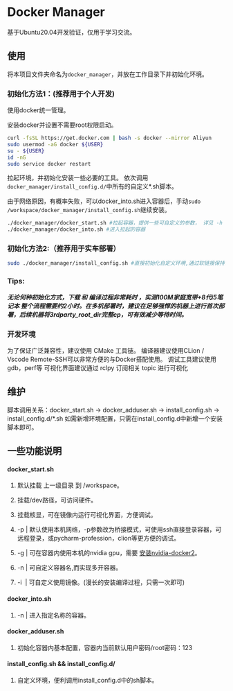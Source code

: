 # Docker Manager
基于Ubuntu20.04开发验证，仅用于学习交流。

## 使用
将本项目文件夹命名为`docker_manager`，并放在工作目录下并初始化环境。

### 初始化方法1：(推荐用于个人开发)
使用docker统一管理。

安装docker并设置不需要root权限启动。
```bash
curl -fsSL https://get.docker.com | bash -s docker --mirror Aliyun
sudo usermod -aG docker ${USER}
su - ${USER}
id -nG
sudo service docker restart
```


拉起环境，并初始化安装一些必要的工具。
依次调用`docker_manager/install_config.d/`中所有的自定义*.sh脚本。

由于网络原因，有概率失败，可以docker_into.sh进入容器后，手动`sudo /workspace/docker_manager/install_config.sh`继续安装。
```bash
./docker_manager/docker_start.sh #拉起容器，提供一些可自定义的参数， 详见 -h
./docker_manager/docker_into.sh #进入拉起的容器
```

### 初始化方法2:（推荐用于实车部署）
```bash
sudo ./docker_manager/install_config.sh #直接初始化自定义环境,通过软链接保持路径与使用docker一致。
```

### Tips:
***无论何种初始化方式，下载 和 编译过程非常耗时 ，实测100M家庭宽带+8代i5笔记本 整个流程需要约2小时。在多机部署时，建议在足够强悍的机器上进行首次部署，后续机器将3rdparty_root_dir完整cp，可有效减少等待时间。***

### 开发环境
为了保证广泛兼容性，建议使用 CMake 工具链。
编译器建议使用CLion / Vscode  Remote-SSH可以非常方便的与Docker搭配使用。
调试工具建议使用gdb，perf等
可视化界面建议通过 rclpy 订阅相关 topic 进行可视化

## 维护
脚本调用关系：docker_start.sh -> docker_adduser.sh -> install_config.sh -> install_config.d/*.sh
如需新增环境配置，只需在install_config.d中新增一个安装脚本即可。

## 一些功能说明
#### docker_start.sh 
1) 默认挂载 上一级目录 到 /workspace。

2) 挂载/dev路径，可访问硬件。

3) 挂载核显，可在镜像内运行可视化界面，方便调试。

4) -p <Port num> | 默认使用本机网络，-p参数改为桥接模式，可使用ssh直接登录容器，可远程登录，或pycharm-profession，clion等更方便的调试。

5) -g | 可在容器内使用本机的nvidia gpu，需要 [安装nvidia-docker2](https://zhuanlan.zhihu.com/p/361934132)。

6) -n <Name> | 可自定义容器名,而实现多开容器。

7) -i <Image> | 可自定义使用镜像。(漫长的安装编译过程，只需一次即可)

#### docker_into.sh
1) -n <Name> | 进入指定名称的容器。

#### docker_adduser.sh
1) 初始化容器内基本配置，容器内当前默认用户密码/root密码：123

#### install_config.sh && install_config.d/
1) 自定义环境，便利调用install_config.d中的sh脚本。





